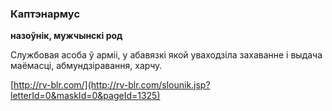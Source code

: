 ### Каптэнармус
**назоўнік, мужчынскі род**

Службовая асоба ў арміі, у абавязкі якой уваходзіла захаванне і выдача маёмасці, абмундзіравання, харчу.

<a rel="author">[http://rv-blr.com/](http://rv-blr.com/slounik.jsp?letterId=0&maskId=0&pageId=1325)</a>
